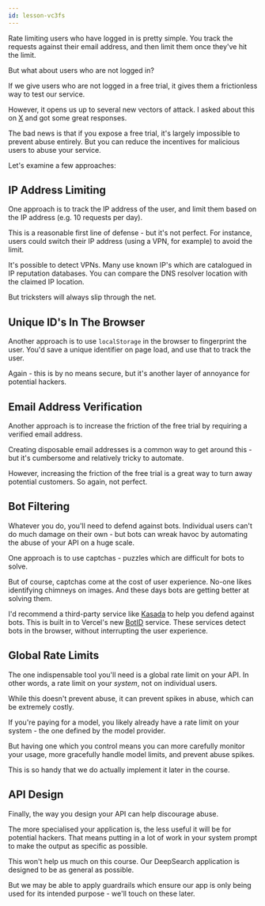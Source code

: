 ```yaml
---
id: lesson-vc3fs
---
```


Rate limiting users who have logged in is pretty simple. You track the requests against their email address, and then limit them once they've hit the limit.

But what about users who are not logged in?

If we give users who are not logged in a free trial, it gives them a frictionless way to test our service.

However, it opens us up to several new vectors of attack. I asked about this on [X](https://x.com/mattpocockuk/status/1927667291031752971) and got some great responses.

The bad news is that if you expose a free trial, it's largely impossible to prevent abuse entirely. But you can reduce the incentives for malicious users to abuse your service.

Let's examine a few approaches:

## IP Address Limiting

One approach is to track the IP address of the user, and limit them based on the IP address (e.g. 10 requests per day).

This is a reasonable first line of defense - but it's not perfect. For instance, users could switch their IP address (using a VPN, for example) to avoid the limit.

It's possible to detect VPNs. Many use known IP's which are catalogued in IP reputation databases. You can compare the DNS resolver location with the claimed IP location.

But tricksters will always slip through the net.

## Unique ID's In The Browser

Another approach is to use `localStorage` in the browser to fingerprint the user. You'd save a unique identifier on page load, and use that to track the user.

Again - this is by no means secure, but it's another layer of annoyance for potential hackers.

## Email Address Verification

Another approach is to increase the friction of the free trial by requiring a verified email address.

Creating disposable email addresses is a common way to get around this - but it's cumbersome and relatively tricky to automate.

However, increasing the friction of the free trial is a great way to turn away potential customers. So again, not perfect.

## Bot Filtering

Whatever you do, you'll need to defend against bots. Individual users can't do much damage on their own - but bots can wreak havoc by automating the abuse of your API on a huge scale.

One approach is to use captchas - puzzles which are difficult for bots to solve.

But of course, captchas come at the cost of user experience. No-one likes identifying chimneys on images. And these days bots are getting better at solving them.

I'd recommend a third-party service like [Kasada](https://www.kasada.io/) to help you defend against bots. This is built in to Vercel's new [BotID](https://github.com/vercel-labs/botid-nextjs-starter) service. These services detect bots in the browser, without interrupting the user experience.

## Global Rate Limits

The one indispensable tool you'll need is a global rate limit on your API. In other words, a rate limit on your _system_, not on individual users.

While this doesn't prevent abuse, it can prevent spikes in abuse, which can be extremely costly.

If you're paying for a model, you likely already have a rate limit on your system - the one defined by the model provider.

But having one which you control means you can more carefully monitor your usage, more gracefully handle model limits, and prevent abuse spikes.

This is so handy that we do actually implement it later in the course.

## API Design

Finally, the way you design your API can help discourage abuse.

The more specialised your application is, the less useful it will be for potential hackers. That means putting in a lot of work in your system prompt to make the output as specific as possible.

This won't help us much on this course. Our DeepSearch application is designed to be as general as possible.

But we may be able to apply guardrails which ensure our app is only being used for its intended purpose - we'll touch on these later.

